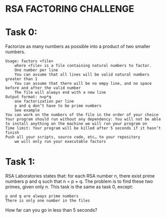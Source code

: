 # RSA FACTORING CHALLENGE

# Task 0:
Factorize as many numbers as possible into a product of two smaller numbers.

	Usage: factors <file>
		where <file> is a file containing natural numbers to factor.
		One number per line
		You can assume that all lines will be valid natural numbers greater than 1
		You can assume that there will be no empy line, and no space before and after the valid number
		The file will always end with a new line
	Output format: n=p*q
		one factorization per line
		p and q don’t have to be prime numbers
		See example
	You can work on the numbers of the file in the order of your choice
	Your program should run without any dependency: You will not be able to install anything on the machine we will run your program on
	Time limit: Your program will be killed after 5 seconds if it hasn’t finish
	Push all your scripts, source code, etc… to your repository
		we will only run your executable factors
# Task 1:
RSA Laboratories states that: for each RSA number n, there exist prime numbers p and q such that
n = p × q. The problem is to find these two primes, given only n.
This task is the same as task 0, except:

	p and q are always prime numbers
	There is only one number in the files
How far can you go in less than 5 seconds?